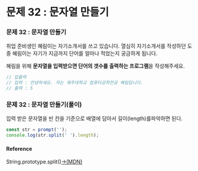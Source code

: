 # 문제 32 : 문자열 만들기

###  문제 32 : 문자열 만들기

취업 준비생인 혜림이는 자기소개서를 쓰고 있습니다. 열심히 자기소개서를  작성하던 도중 혜림이는 자기가 지금까지 단어를 얼마나 적었는지 궁금하게 됩니다.

혜림을 위해 **문자열을 입력받으면 단어의 갯수를 출력하는 프로그램**을 작성해주세요.

```javascript
// 입출력
// 입력 : 안녕하세요. 저는 제주대학교 컴퓨터공학전공 혜림입니다.
// 출력 : 5
```

### 문제 32 : 문자열 만들기\(풀이\)  

 입력 받은 문자열을 빈 칸을 기준으로 배열에 담아서 길이\(length\)를파악하면 된다.

```javascript
const str = prompt('');
console.log(str.split(' ').length);
```

#### Reference

String.prototype.split\(\)[→\(MDN\)](https://developer.mozilla.org/ko/docs/Web/JavaScript/Reference/Global_Objects/String/split)



